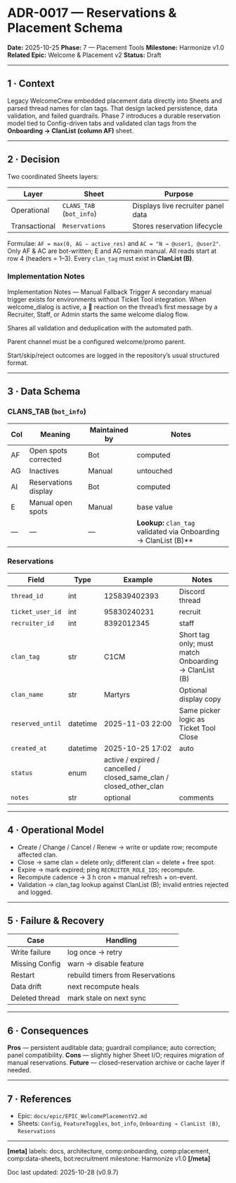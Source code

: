 # ADR-0017 — Reservations & Placement Schema
**Date:** 2025-10-25
**Phase:** 7 — Placement Tools
**Milestone:** Harmonize v1.0
**Related Epic:** Welcome & Placement v2
**Status:** Draft

---

## 1 · Context
Legacy WelcomeCrew embedded placement data directly into Sheets and parsed thread names for clan tags.
That design lacked persistence, data validation, and failed guardrails.
Phase 7 introduces a durable reservation model tied to Config-driven tabs and validated clan tags from the **Onboarding → ClanList (column AF)** sheet.

---

## 2 · Decision
Two coordinated Sheets layers:

| Layer | Sheet | Purpose |
| --- | --- | --- |
| Operational | `CLANS_TAB` (`bot_info`) | Displays live recruiter panel data |
| Transactional | `Reservations` | Stores reservation lifecycle |

Formulae: `AF = max(0, AG − active_res)` and `AC = "N → @user1, @user2"`.
Only AF & AC are bot-written; E and AG remain manual.
All reads start at row 4 (headers = 1–3).
Every `clan_tag` must exist in **ClanList (B)**.

### Implementation Notes

Implementation Notes — Manual Fallback Trigger
A secondary manual trigger exists for environments without Ticket Tool integration. When welcome_dialog is active, a 🧭 reaction on the thread’s first message by a Recruiter, Staff, or Admin starts the same welcome dialog flow.

Shares all validation and deduplication with the automated path.

Parent channel must be a configured welcome/promo parent.

Start/skip/reject outcomes are logged in the repository’s usual structured format.

---

## 3 · Data Schema

### CLANS_TAB (`bot_info`)
| Col | Meaning | Maintained by | Notes |
| --- | --- | --- | --- |
| AF | Open spots corrected | Bot | computed |
| AG | Inactives | Manual | untouched |
| AI | Reservations display | Bot | computed |
| E | Manual open spots | Manual | base value |
| — | — | — | **Lookup:** `clan_tag` validated via Onboarding → ClanList (B)** |

### Reservations
| Field | Type | Example | Notes |
| --- | --- | --- | --- |
| `thread_id` | int | 125839402393 | Discord thread |
| `ticket_user_id` | int | 95830240231 | recruit |
| `recruiter_id` | int | 8392012345 | staff |
| `clan_tag` | str | C1CM | Short tag only; must match Onboarding → ClanList (B) |
| `clan_name` | str | Martyrs | Optional display copy |
| `reserved_until` | datetime | 2025-11-03 22:00 | Same picker logic as Ticket Tool Close |
| `created_at` | datetime | 2025-10-25 17:02 | auto |
| `status` | enum | active / expired / cancelled / closed_same_clan / closed_other_clan | |
| `notes` | str | optional | comments |

---

## 4 · Operational Model
- Create / Change / Cancel / Renew → write or update row; recompute affected clan.
- Close → same clan = delete only; different clan = delete + free spot.
- Expire → mark expired; ping `RECRUITER_ROLE_IDS`; recompute.
- Recompute cadence → 3 h cron + manual refresh + on-event.
- Validation → clan_tag lookup against ClanList (B); invalid entries rejected and logged.

---

## 5 · Failure & Recovery
| Case | Handling |
| --- | --- |
| Write failure | log once → retry |
| Missing Config | warn → disable feature |
| Restart | rebuild timers from Reservations |
| Data drift | next recompute heals |
| Deleted thread | mark stale on next sync |

---

## 6 · Consequences
**Pros** — persistent auditable data; guardrail compliance; auto correction; panel compatibility.
**Cons** — slightly higher Sheet I/O; requires migration of manual reservations.
**Future** — closed-reservation archive or cache layer if needed.

---

## 7 · References
- Epic: `docs/epic/EPIC_WelcomePlacementV2.md`
- Sheets: `Config`, `FeatureToggles`, `bot_info`, `Onboarding → ClanList (B)`, `Reservations`

---

**[meta]**
labels: docs, architecture, comp:onboarding, comp:placement, comp:data-sheets, bot:recruitment
milestone: Harmonize v1.0
**[/meta]**

Doc last updated: 2025-10-28 (v0.9.7)

